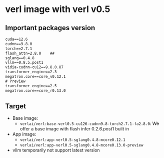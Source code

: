 # verl image with verl v0.5

## Important packages version

```txt
cuda==12.6
cudnn==9.8.0
torch==2.7.1
flash_attn=2.8.0    ##
sglang==0.4.8
vllm==0.8.5.post1
vidia-cudnn-cu12==9.8.0.87
transformer_engine==2.3
megatron.core==core_v0.12.1
# Preview
transformer_engine==2.5
megatron.core==core_r0.13.0
```

## Target

- Base image:
    - `verlai/verl:base-verl0.5-cu126-cudnn9.8-torch2.7.1-fa2.8.0`: We offer a base image with flash infer 0.2.6.post1 built in
- App image:
    - `verlai/verl:app-verl0.5-sglang0.4.8-mcore0.12.1`
    - `verlai/verl:app-verl0.5-sglang0.4.8-mcore0.13.0-preview`
- vllm temporarily not support latest version